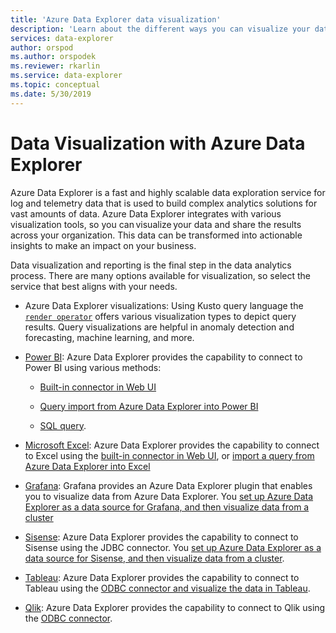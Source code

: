 ```yaml
---
title: 'Azure Data Explorer data visualization'
description: 'Learn about the different ways you can visualize your data in Azure Data Explorer'
services: data-explorer
author: orspod
ms.author: orspodek
ms.reviewer: rkarlin
ms.service: data-explorer
ms.topic: conceptual
ms.date: 5/30/2019
---
```


# Data Visualization with Azure Data Explorer 

Azure Data Explorer is a fast and highly scalable data exploration service for log and telemetry data that is used to build complex analytics solutions for vast amounts of data. Azure Data Explorer integrates with various visualization tools, so you can visualize your data and share the results across your organization. This data can be transformed into actionable insights to make an impact on your business.

Data visualization and reporting is the final step in the data analytics process. There are many options available for visualization, so select the service that best aligns with your needs. 

* Azure Data Explorer visualizations:
Using Kusto query language the [`render operator`](https://docs.microsoft.com/en-us/azure/kusto/query/renderoperator) offers various visualization types to depict query results. Query visualizations are helpful in anomaly detection and forecasting, machine learning, and more.

* [Power BI](https://powerbi.microsoft.com):
Azure Data Explorer provides the capability to connect to Power BI using various methods: 

  * [Built-in connector in Web UI](/azure/data-explorer/power-bi-connector)

  * [Query import from Azure Data Explorer into Power BI](/azure/data-explorer/power-bi-imported-query)
 
  * [SQL query](/azure/data-explorer/power-bi-sql-query).

* [Microsoft Excel](https://products.office.com/en-us/excel):
Azure Data Explorer provides the capability to connect to Excel using the [built-in connector in Web UI](), or [import a query from Azure Data Explorer into Excel]()

* [Grafana](https://grafana.com):
Grafana provides an Azure Data Explorer plugin that enables you to visualize data from Azure Data Explorer. You [set up Azure Data Explorer as a data source for Grafana, and then visualize data from a cluster](/azure/data-explorer/grafana)

* [Sisense](https://www.sisense.com):
Azure Data Explorer provides the capability to connect to Sisense using the JDBC connector. You [set up Azure Data Explorer as a data source for Sisense, and then visualize data from a cluster](/azure/data-explorer/sisense).

* [Tableau](https://www.tableau.com):
Azure Data Explorer provides the capability to connect to Tableau using the [ODBC connector and visualize the data in Tableau](/azure/data-explorer/connect-odbc).

* [Qlik](https://www.qlik.com):
Azure Data Explorer provides the capability to connect to Qlik using the [ODBC connector](/azure/data-explorer/connect-odbc).